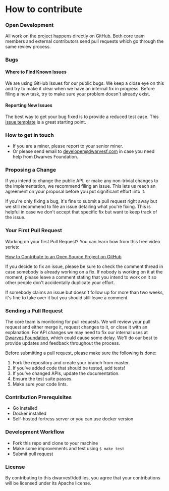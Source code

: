 # How to contribute

### Open Development

All work on the project happens directly on GitHub. Both core team members and external contributors send pull requests which go through the same review process.

### Bugs

#### Where to Find Known Issues

We are using GitHub Issues for our public bugs. We keep a close eye on this and try to make it clear when we have an internal fix in progress. Before filing a new task, try to make sure your problem doesn't already exist.

#### Reporting New Issues

The best way to get your bug fixed is to provide a reduced test case. This [issue template](http://github.com/dwarvesf/miner/issues/new) is a great starting point.

### How to get in touch

- If you are a miner, please report to your senior miner.
- Or please send email to developer@dwarvesf.com in case you need help from Dwarves Foundation.

### Proposing a Change

If you intend to change the public API, or make any non-trivial changes to the implementation, we recommend filing an issue. This lets us reach an agreement on your proposal before you put significant effort into it.

If you're only fixing a bug, it's fine to submit a pull request right away but we still recommend to file an issue detailing what you're fixing. This is helpful in case we don't accept that specific fix but want to keep track of the issue.

### Your First Pull Request

Working on your first Pull Request? You can learn how from this free video series:

[How to Contribute to an Open Source Project on GitHub](https://egghead.io/courses/how-to-contribute-to-an-open-source-project-on-github)

If you decide to fix an issue, please be sure to check the comment thread in case somebody is already working on a fix. If nobody is working on it at the moment, please leave a comment stating that you intend to work on it so other people don't accidentally duplicate your effort.

If somebody claims an issue but doesn't follow up for more than two weeks, it's fine to take over it but you should still leave a comment.

### Sending a Pull Request

The core team is monitoring for pull requests. We will review your pull request and either merge it, request changes to it, or close it with an explanation. For API changes we may need to fix our internal uses at [Dwarves Foundation](dwarvesf.com), which could cause some delay. We'll do our best to provide updates and feedback throughout the process.

Before submitting a pull request, please make sure the following is done:

  1. Fork the repository and create your branch from master.
  2. If you've added code that should be tested, add tests!
  3. If you've changed APIs, update the documentation.
  4. Ensure the test suite passes.
  5. Make sure your code lints.

### Contribution Prerequisites

- Go installed
- Docker installed
- Self-hosted fortress server or you can use docker version

### Development Workflow

- Fork this repo and clone to your machine
- Make some improvements and test using `$ make test`
- Submit pull request

### License

By contributing to this dwarvesf/dotfiles, you agree that your contributions will be licensed under its Apache license.